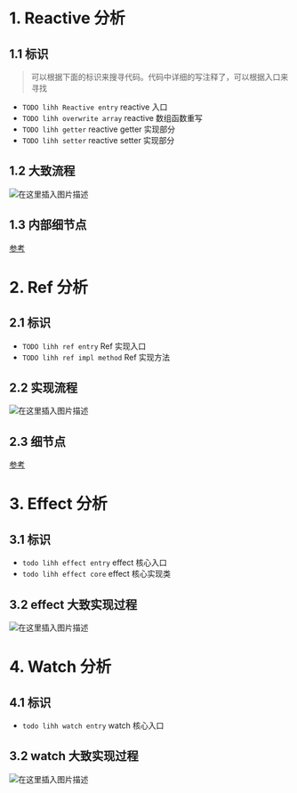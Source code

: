 # 1. Reactive 分析

## 1.1 标识

> 可以根据下面的标识来搜寻代码。代码中详细的写注释了，可以根据入口来寻找

- `TODO lihh Reactive entry` reactive 入口
- `TODO lihh overwrite array` reactive 数组函数重写
- `TODO lihh getter` reactive getter 实现部分
- `TODO lihh setter` reactive setter 实现部分

## 1.2 大致流程

![在这里插入图片描述](https://img-blog.csdnimg.cn/3e7f2921d5cd48b1bec7622b64e55d96.png)

## 1.3 内部细节点
[参考](./README.reactive.details.md)

# 2. Ref 分析

## 2.1 标识

- `TODO lihh ref entry` Ref 实现入口
- `TODO lihh ref impl method` Ref 实现方法

## 2.2 实现流程

![在这里插入图片描述](https://img-blog.csdnimg.cn/a1848b91367a464ab017ef9666460cc2.png#pic_center)

## 2.3 细节点
[参考](./README.ref.details.md)

# 3. Effect 分析

## 3.1 标识

- `todo lihh effect entry` effect 核心入口
- `todo lihh effect core` effect 核心实现类

## 3.2 effect 大致实现过程

![在这里插入图片描述](https://img-blog.csdnimg.cn/9120fe681cd846659877a34de60e82f1.png#pic_center)

# 4. Watch 分析

## 4.1 标识

- `todo lihh watch entry` watch 核心入口

## 3.2 watch 大致实现过程

![在这里插入图片描述](https://img-blog.csdnimg.cn/306c8ddb226c4a6d98b9f75c6f401734.png#pic_center)